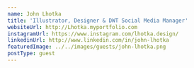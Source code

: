 ```yaml
---
name: John Lhotka
title: 'Illustrator, Designer & DWT Social Media Manager'
websiteUrl: http://Lhotka.myportfolio.com
instagramUrl: https://www.instagram.com/lhotka.design/
linkedinUrl: http://www.linkedin.com/in/john-lhotka
featuredImage: ../../images/guests/john-lhotka.png
postType: guest
---
```


